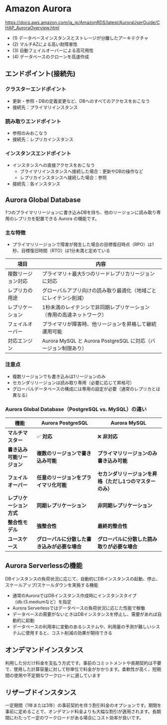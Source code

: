 # Amazon Aurora

https://docs.aws.amazon.com/ja_jp/AmazonRDS/latest/AuroraUserGuide/CHAP_AuroraOverview.html

- (1) データベースインスタンスとストレージが分離したアーキテクチャ
- (2) マルチAZによる高い耐障害性
- (3) 自動フェイルオーバーによる高可用性
- (4) データベースのクローンを高速作成

## エンドポイント(接続先)

### クラスターエンドポイント
- 更新・参照・DBの定義変更など、DBへのすべてのアクセスをおこなう
- 接続先：プライマリインスタンス

### 読み取りエンドポイント
- 参照のみおこなう
- 接続先：レプリカインスタンス

### インスタンスエンドポイント
- インスタンスへの直接アクセスをおこなう
  - プライマリインスタンスへ接続した場合：更新やDBの操作など
  - レプリカインスタンスへ接続した場合：参照
- 接続先：各インスタンス

##  Aurora Global Database

1つのプライマリリージョンに書き込みDBを持ち、他のリージョンに読み取り専用のレプリカを配置できる Aurora の機能です。

### 主な特徴

- プライマリリージョンで障害が発生した場合の目標復旧時点（RPO）は1秒、目標復旧時間（RTO）は1分未満と定めている

| 項目 | 内容 |
|------|------|
| 複数リージョン対応 | プライマリ＋最大5つのリードレプリカリージョンに対応 |
| レプリカの用途 | グローバルアプリ向けの読み取り最適化（地域ごとにレイテンシ削減） |
| レプリケーション | 1秒未満のレイテンシで非同期レプリケーション（専用の高速ネットワーク） |
| フェイルオーバー | プライマリが障害時、他リージョンを昇格して継続運用可能 |
| 対応エンジン | Aurora MySQL と Aurora PostgreSQL に対応（バージョン制限あり） |


### 注意点
- 複数リージョンでも書き込みは1リージョンのみ
- セカンダリリージョンは読み取り専用（必要に応じて昇格可）
- グローバルデータベースの構成には専用の設定が必要（通常のレプリカとは異なる）

### Aurora Global Database（PostgreSQL vs. MySQL）の違い

| **機能**              | **Aurora PostgreSQL**          | **Aurora MySQL**               |
|----------------------|-----------------------------|-------------------------------|
| **マルチマスター**    | ✅ **対応**                  | ❌ **非対応**                  |
| **書き込み可能リージョン** | **複数のリージョンで書き込み可能** | **プライマリリージョンのみ書き込み可能** |
| **フェイルオーバー**  | **任意のリージョンをプライマリ化可能** | **セカンダリリージョンを昇格（ただし1つのマスターのみ）** |
| **レプリケーション方式** | **同期レプリケーション**    | **非同期レプリケーション**      |
| **整合性モデル**      | **強整合性**                  | **最終的整合性**               |
| **ユースケース**      | **グローバルに分散した書き込みが必要な場合** | **グローバルに分散した読み取りが必要な場合** |

## Aurora Serverlessの機能

DBインスタンスの負荷状況に応じて、自動的にDBインスタンスの起動、停止、スケールアップ/スケールダウンを実施する機能

- 通常のAuroraではDBインスタンス作成時にインスタンスタイプ（db.t3.mediumなど）を指定
- Aurora Serverlessではデータベースの負荷状況に応じた性能で稼働
- データベースの需要がないときはDBインスタンスを停止し、需要があれば自動的に起動
- データベースの利用率に変動のあるシステムや、利用量の予測が難しいシステムに使用すると、コスト削減の効果が期待できる

## オンデマンドインスタンス
利用した分だけ料金を支払う方式です。事前のコミットメントや長期契約は不要で、使用した計算容量に対して秒単位で料金がかかります。柔軟性が高く、短期間の使用や不定期なワークロードに適しています

## リザーブドインスタンス
一定期間（1年または3年）の事前契約を伴う割引料金のオプションです。期間を事前に定めることで、オンデマンド料金よりも大幅な割引が適用されます。長期間にわたって一定のワークロードがある場合にコスト効率が良いです。
